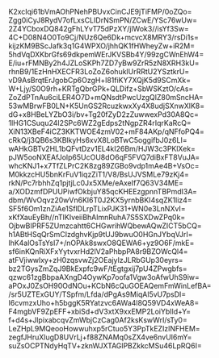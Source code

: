 K2xcIqi61bVmAOhPNehPBUvxCinCJE9jTiFMP/0oZQo=
Zgg0iCyJ8RydV7ofLxsCLIDrNSmPN/ZCwE/YSc76wUw=
2Z4YCboxDQ842gFhLYvT75dPzXY/jlWok3//isYf3Sw=
4C+D08N4O0To9Cj/NUz6Qe6Dk+mcvcX8MRY3/rsDi1s=
kijzKM9BScJafk3q1G4WPXO/jhhQK1fHWheyZw+iR2M=
5hdVqDXKbrGfs69dkpemWErJKVSBb4Y/99zgCWnEhW4=
E/iu+rFMNBy2h4JZLoSKPh7ZD7yBw9ZrR5zN8XRH3kU=
rhnB9/1EzHnHXECFR3LoZoZ6ohuklUrRRtU2YSztkrU=
vD9AsBrqtErJgobCp6OzgH+l81fiKY7XQjK5d9SCmXk=
W+Ljy/S0O9rh+KRTgQbrGPk+QLDifz+SbWSKztO/cAs=
ZoZdPTnAu6ciLER4O7D+mQNsdtPwcUzgQlZ80mSncHA=
53wMBrwFB0LN+K5UnGS2RcuzkwxXy4X8udjSXnwXlK8=
dG+x8HBeLYZbO3i/bv+Tg20fZyD2zZuwwexPd30A8Qc=
1lHG1CSuqu24I2SPc6WZ2gEdps2tNgpZR4rIqrKaRcQ=
XiN13XBeF4iCZ3KKTWOE4zmV02+mF84AKp/qNFfoPQ4=
cRkQ/j3QB6s3KBlkyHs6xvX8LoBTwC5oggifbJ0z6LI=
wAHkGBTv2HL1bQFvtDzv1EL4kI26Bm/HJW3c3PKlXek=
pJW5ooNXEAfJolp65UcOU8dO6qF5FVQ7diBxFT8VuJA=
whcKNJ1+x7TfZLPrC2K8zg89ZGBo9vdp1mAe4B+VsOc=
M0kkzcHU5bnKrFuV1iqzZiT1/V8/BsUJVSMLe79zKj4=
rkN/Pc7rbhhZq1pjtjLc0Jx5XMe/eAxeIf7Q63V34ME=
a/XODzmfDPUUPiwfOkbjuY85qcKHEEzgpnnTBPmdI3A=
dbm/WvOqvz20wVn6Kl6T0J2KX5yrnbBKI4sqZK1liz4=
SF5f6Om1znZiAe1SflDLrpTLixPJK31+WN0e3LnNXvI=
xKfXauEyBh//nTIKIveiiBhAlmnRuhA7S5SXDwZPq0k=
OjbwBIPRF5ZUmzcahtt6CHGwrihWQbewAQwZICT5bCQ=
h1ABtHSqQrSmCIzdghvKjp9tUJ9bwuO0HGnJYbqVJrI=
lhK4alOsTsYsI7+/nOPAk8swxO8QEWA6+yz9O6F/mkE=
sf6inKQnRiXFxYytvxrHd2lV2aPhbpPA8r9BZOWcQl4=
atFVjiwwlxy+zH0zqsvwZj2OEajyIzJLRbGUp30eyrs=
bz2TGysZmZqJ9BkExpfc9wF/tEgtgxij7pU4ZPwgbfs=
qzwc61zgBbpaAXngD4OywKp7oofa1Vgw3oAfwUhS9iw=
aPOxJ0ZsOH90OdNOu+KCbN6cQuGOEAQemFmWinLefBA=
/sr5UZTExGUY/TSpfm/Lfda/dPgAs9MiqAl5vU7psDI=
I6cvmzxUho+h5bggK5RYatzvc6AWa4l8Q59VD4xWeA8=
F4mgbVF9ZpEFF+xbiSd+dV3xtX9xxEMP2LoiYbIld+Y=
f+d4s+JlpixabcqvZmWbjCzCag0Af2ksKswWrI/sTy0=
LeZHpL9MQeooHowwuhxp5rCtuo5Y3PpTkEZIzlNFHEM=
zegfJHruXlugD8UVrLj+f88ZNAMq0sZX4ve6nvUI6mY=
suZsOCPTNdyHqTV+zknWJXTAGlPBZkkcMSu46LpRQ6I=
